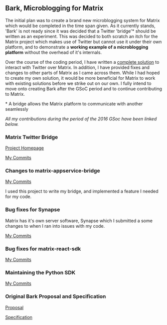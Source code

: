 ## Bark, Microblogging for Matrix

The initial plan was to create a brand new microblogging system for Matrix which
would be completed in the time span given. As it currently stands, 'Bark' is not
ready since it was decided that a Twitter 'bridge'* should be written as an experiment.
This was decided to both scratch an itch for the Matrix project which makes
use of Twitter but cannot use it under their own platform, and to demonstrate
a **working example of a microblogging platform** without the overhead of it's
internals.

Over the course of the coding period, I have written a [complete solution](https://half-shot.github.io/matrix-appservice-twitter/) to interact with Twitter over Matrix. In addition, I have provided fixes and changes
to other parts of Matrix as I came across them. While I had hoped to create
my own solution, it would be more beneficial for Matrix to work with existing
solutions before we strike out on our own. I fully intend to move onto creating
Bark after the GSoC period and to continue contributing to Matrix.

\* A bridge allows the Matrix platform to communicate with another seamlessly


*All my contributions during the period of the 2016 GSoc have been linked below.*

### Matrix Twitter Bridge

[Project Homepage](https://half-shot.github.io/matrix-appservice-twitter/)

[My Commits](https://github.com/Half-Shot/matrix-appservice-twitter/tree/develop)

### Changes to matrix-appservice-bridge

[My Commits](https://github.com/matrix-org/matrix-appservice-bridge/commits/develop?author=Half-Shot)

I used this project to write my bridge, and implemented a feature I needed for my code.

### Bug fixes for Synapse

Matrix has it's own server software, Synapse which I submitted a some changes to when I ran into issues with my code.

[My Commits](https://github.com/matrix-org/synapse/commits/develop?author=Half-Shot)

### Bug fixes for matrix-react-sdk

[My Commits](https://github.com/matrix-org/matrix-react-sdk/commits/develop?author=Half-Shot)

### Maintaining the Python SDK

[My Commits](https://github.com/matrix-org/matrix-python-sdk/commits/master?author=Half-Shot&page=1)

### Original Bark Proposal and Specification
[Proposal](bark_proposal)

[Specification](bark_proposal)

